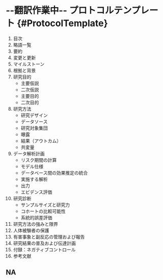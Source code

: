 # --翻訳作業中-- プロトコルテンプレート {#ProtocolTemplate}

1. 目次
2. 略語一覧
3. 要約
4. 変更と更新
5. マイルストーン
6. 根拠と背景
7. 研究目的
    - 主要仮説
    - 二次仮説
    - 主要目的
    - 二次目的
8. 研究方法
    - 研究デザイン
    - データソース
    - 研究対象集団
    - 曝露
    - 結果（アウトカム）
    - 共変量
9. データ解析計画
    - リスク期間の計算
    - モデル仕様
    - データベース間の効果推定の統合
    - 実施する解析
    - 出力
    - エビデンス評価
10. 研究診断
    - サンプルサイズと研究力
    - コホートの比較可能性
    - 系統的誤差評価
11. 研究方法の強みと限界
12. 人体被験者の保護
13. 有害事象と副反応の管理および報告
14. 研究結果の普及および伝達計画
15. 付録：ネガティブコントロール
16. 参考文献

## NA
